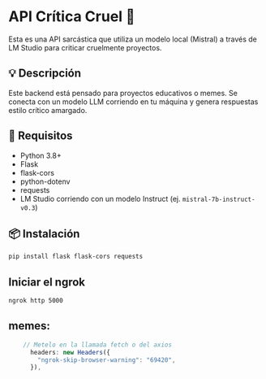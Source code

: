 # API Crítica Cruel 🤬

Esta es una API sarcástica que utiliza un modelo local (Mistral) a través de LM Studio para criticar cruelmente proyectos.

## 💡 Descripción

Este backend está pensado para proyectos educativos o memes. Se conecta con un modelo LLM corriendo en tu máquina y genera respuestas estilo crítico amargado.

## 🧰 Requisitos

- Python 3.8+
- Flask
- flask-cors
- python-dotenv
- requests
- LM Studio corriendo con un modelo Instruct (ej. `mistral-7b-instruct-v0.3`)

## 📦 Instalación

```bash
pip install flask flask-cors requests
```

## Iniciar el ngrok

```bash
ngrok http 5000
```

## memes:

```javaScript
    // Metelo en la llamada fetch o del axios
      headers: new Headers({
        "ngrok-skip-browser-warning": "69420",
      }),
```
